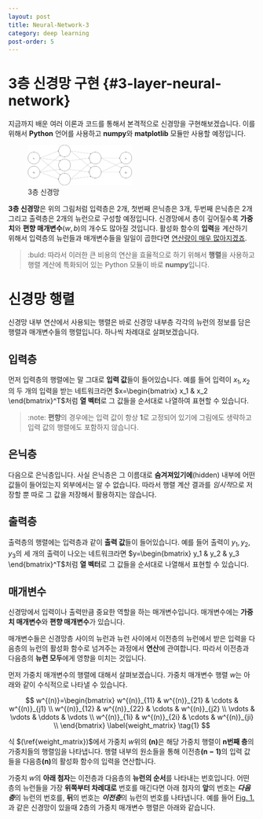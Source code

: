```yaml
---
layout: post
title: Neural-Network-3
category: deep learning
post-order: 5
---
```


# 3층 신경망 구현 {#3-layer-neural-network}

지금까지 배운 여러 이론과 코드를 통해서 본격적으로 신경망을 구현해보겠습니다. 이를 위해서 **Python** 언어를 사용하고 **numpy**와 **matplotlib** 모듈만 사용할 예정입니다.

<figure>
    <img src="/assets/images/study/machine_learning/deep_learning/2023-01-06-neural_network_6.jpg"
          title="3-layer neural network"
          alt="Images of 3-layer neural network"
          class="img_center"
          style="width: 50%"/>
     <figcaption>3층 신경망</figcaption>
</figure>

**3층 신경망**은 위의 그림처럼 입력층은 2개, 첫번째 은닉층은 3개, 두번째 은닉층은 2개 그리고 출력층은 2개의 뉴런으로 구성할 예정입니다.
신경망에서 층이 깊어질수록 **가중치**와 **편향 매개변수**$(w,\,b)$의 개수도 많아질 것입니다. 활성화 함수의 **입력**을 계산하기 위해서 입력층의 뉴런들과 매개변수들을 일일이 곱한다면 <ins>연산량이 매우 많아지겠죠</ins>.

> :buld: 따라서 이러한 큰 비용의 연산을 효율적으로 하기 위해서 **행렬**을 사용하고 행렬 계산에 특화되어 있는 Python 모듈이 바로 **numpy**입니다.

# 신경망 행렬

신경망 내부 연산에서 사용되는 행렬은 바로 신경망 내부층 각각의 뉴런의 정보를 담은 행렬과 매개변수들의 행렬입니다. 하나씩 차례대로 살펴보겠습니다.

## 입력층

먼저 입력층의 행렬에는 말 그대로 **입력 값**들이 들어있습니다. 예를 들어 입력이 $x_1,\,x_2$의 두 개의 입력을 받는 네트워크라면 $x=\begin{bmatrix} x_1 & x_2 \end{bmatrix}^T$처럼 **열 벡터**로 그 값들을 순서대로 나열하여 표현할 수 있습니다.

> :note: **편향**의 경우에는 입력 값이 항상 **1**로 고정되어 있기에 그림에도 생략하고 입력 값의 행렬에도 포함하지 않습니다.

## 은닉층

다음으로 은닉층입니다. 사실 은닉층은 그 이름대로 **숨겨져있기에**(hidden) 내부에 어떤 값들이 들어있는지 외부에서는 알 수 없습니다. 따라서 행렬 계산 결과를 *임시적*으로 저장할 뿐 따로 그 값을 저장해서 활용하지는 않습니다.

## 출력층

출력층의 행렬에는 입력층과 같이 **출력 값**들이 들어있습니다. 예를 들어 출력이 $y_1, y_2, y_3$의 세 개의 출력이 나오는 네트워크라면 $y=\begin{bmatrix} y_1 & y_2 & y_3 \end{bmatrix}^T$처럼 **열 벡터**로 그 값들을 순서대로 나열해서 표현할 수 있습니다.

## 매개변수

신경망에서 입력이나 출력만큼 중요한 역할을 하는 매개변수입니다. 매개변수에는 **가중치 매개변수**와 **편향 매개변수**가 있습니다. 

매개변수들은 신경망층 사이의 뉴런과 뉴런 사이에서 이전층의 뉴런에서 받은 입력을 다음층의 뉴런의 활성화 함수로 넘겨주는 과정에서 **연산**에 관여합니다. 따라서 이전층과 다음층의 **뉴런 모두**에게 영향을 미치는 것입니다.

먼저 가중치 매개변수의 행렬에 대해서 살펴보겠습니다. 가중치 매개변수 행렬 $w$는 아래와 같이 수식적으로 나타낼 수 있습니다.

$$
w^{(n)}=\begin{bmatrix}
w^{(n)}_{11} & w^{(n)}_{21} & \cdots & w^{(n)}_{j1} \\
w^{(n)}_{12} & w^{(n)}_{22} & \cdots & w^{(n)}_{j2} \\
\vdots & \vdots & \ddots & \vdots \\
w^{(n)}_{1i} & w^{(n)}_{2i} & \cdots & w^{(n)}_{ji} \\
\end{bmatrix} \label{weight_matrix} \tag{1}
$$

식 $(\ref{weight_matrix})$에서 가중치 $w$위의 $\boldsymbol{(n)}$은 해당 가중치 행렬이 $\boldsymbol{n}$**번째 층**의 가중치들의 행렬임을 나타냅니다. 행렬 내부의 원소들을 통해 이전층$\boldsymbol{(n-1)}$의 입력 값들을 다음층$\boldsymbol{(n)}$의 활성화 함수의 입력을 연산합니다.

가중치 $w$의 **아래 첨자**는 이전층과 다음층의 **뉴런의 순서**를 나타내는 번호입니다. 어떤 층의 뉴런들을 가장 **위쪽부터 차례대로** 번호를 매긴다면 아래 첨자의 **앞**의 번호는 ***다음층***의 뉴런의 번호를, **뒤**의 번호는 ***이전층***의 뉴런의 번호를 나타냅니다. 예를 들어 [Fig. 1.](#3-layer-neural-network)과 같은 신경망이 있을때 2층의 가중치 매개변수 행렬은 아래와 같습니다.